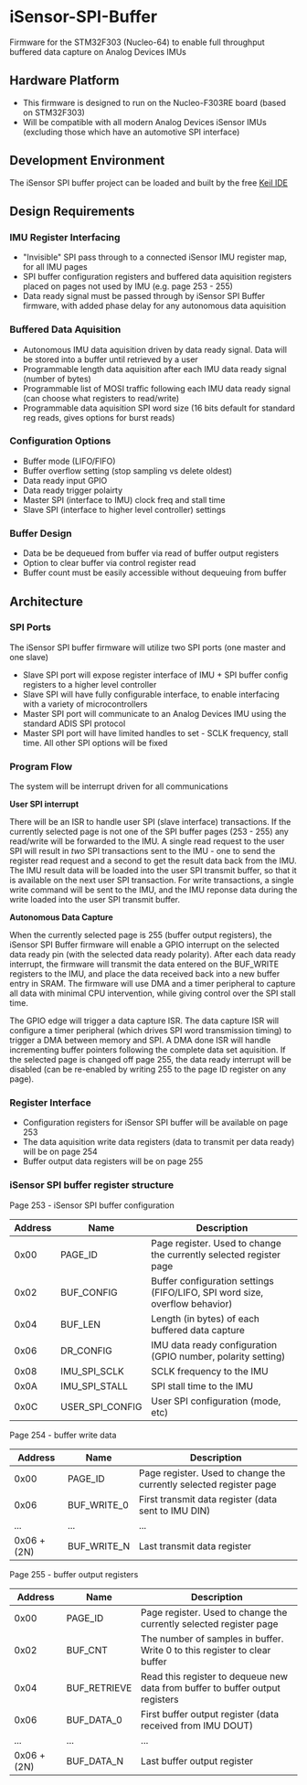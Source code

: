 # iSensor-SPI-Buffer
Firmware for the STM32F303 (Nucleo-64) to enable full throughput buffered data capture on Analog Devices IMUs

## Hardware Platform

* This firmware is designed to run on the Nucleo-F303RE board (based on STM32F303)
* Will be compatible with all modern Analog Devices iSensor IMUs (excluding those which have an automotive SPI interface)

## Development Environment

The iSensor SPI buffer project can be loaded and built by the free [Keil IDE](http://www2.keil.com/mdk5/)

## Design Requirements

### IMU Register Interfacing

* "Invisible" SPI pass through to a connected iSensor IMU register map, for all IMU pages
* SPI buffer configuration registers and buffered data aquisition registers placed on pages not used by IMU (e.g. page 253 - 255)
* Data ready signal must be passed through by iSensor SPI Buffer firmware, with added phase delay for any autonomous data aquisition

### Buffered Data Aquisition

* Autonomous IMU data aquisition driven by data ready signal. Data will be stored into a buffer until retrieved by a user
* Programmable length data aquisition after each IMU data ready signal (number of bytes)
* Programmable list of MOSI traffic following each IMU data ready signal (can choose what registers to read/write)
* Programmable data aquisition SPI word size (16 bits default for standard reg reads, gives options for burst reads)

### Configuration Options

* Buffer mode (LIFO/FIFO)
* Buffer overflow setting (stop sampling vs delete oldest)
* Data ready input GPIO
* Data ready trigger polairty
* Master SPI (interface to IMU) clock freq and stall time
* Slave SPI (interface to higher level controller) settings

### Buffer Design

* Data be be dequeued from buffer via read of buffer output registers
* Option to clear buffer via control register read
* Buffer count must be easily accessible without dequeuing from buffer

## Architecture

### SPI Ports

The iSensor SPI buffer firmware will utilize two SPI ports (one master and one slave)
* Slave SPI port will expose register interface of IMU + SPI buffer config registers to a higher level controller
* Slave SPI will have fully configurable interface, to enable interfacing with a variety of microcontrollers
* Master SPI port will communicate to an Analog Devices IMU using the standard ADIS SPI protocol
* Master SPI port will have limited handles to set - SCLK frequency, stall time. All other SPI options will be fixed

### Program Flow

The system will be interrupt driven for all communications

**User SPI interrupt**

There will be an ISR to handle user SPI (slave interface) transactions. If the currently selected page is not one of the SPI buffer pages (253 - 255) any read/write will be forwarded to the IMU. A single read request to the user SPI will result in *two* SPI transactions sent to the IMU - one to send the register read request and a second to get the result data back from the IMU. The IMU result data will be loaded into the user SPI transmit buffer, so that it is available on the next user SPI transaction.  For write transactions, a single write command will be sent to the IMU, and the IMU reponse data during the write loaded into the user SPI transmit buffer.

**Autonomous Data Capture**

When the currently selected page is 255 (buffer output registers), the iSensor SPI Buffer firmware will enable a GPIO interrupt on the selected data ready pin (with the selected data ready polarity). After each data ready interrupt, the firmware will transmit the data entered on the BUF_WRITE registers to the IMU, and place the data received back into a new buffer entry in SRAM. The firmware will use DMA and a timer peripheral to capture all data with minimal CPU intervention, while giving control over the SPI stall time. 

The GPIO edge will trigger a data capture ISR. The data capture ISR will configure a timer peripheral (which drives SPI word transmission timing) to trigger a DMA between memory and SPI. A DMA done ISR will handle incrementing buffer pointers following the complete data set aquisition. If the selected page is changed off page 255, the data ready interrupt will be disabled (can be re-enabled by writing 255 to the page ID register on any page).

### Register Interface

* Configuration registers for iSensor SPI buffer will be available on page 253
* The data aquisition write data registers (data to transmit per data ready) will be on page 254
* Buffer output data registers will be on page 255

### iSensor SPI buffer register structure

Page 253 - iSensor SPI buffer configuration

| Address | Name | Description |
| --- | --- | --- |
| 0x00 | PAGE_ID | Page register. Used to change the currently selected register page |
| 0x02 | BUF_CONFIG | Buffer configuration settings (FIFO/LIFO, SPI word size, overflow behavior) |
| 0x04 | BUF_LEN | Length (in bytes) of each buffered data capture |
| 0x06 | DR_CONFIG | IMU data ready configuration (GPIO number, polarity setting) |
| 0x08 | IMU_SPI_SCLK | SCLK frequency to the IMU |
| 0x0A | IMU_SPI_STALL | SPI stall time to the IMU |
| 0x0C | USER_SPI_CONFIG | User SPI configuration (mode, etc) |

Page 254 - buffer write data

| Address | Name | Description |
| --- | --- | --- |
| 0x00 | PAGE_ID | Page register. Used to change the currently selected register page |
| 0x06 | BUF_WRITE_0 | First transmit data register (data sent to IMU DIN) |
| ... | ... | ... |
| 0x06 + (2N) | BUF_WRITE_N | Last transmit data register |

Page 255 - buffer output registers

| Address | Name | Description |
| --- | --- | --- |
| 0x00 | PAGE_ID | Page register. Used to change the currently selected register page |
| 0x02 | BUF_CNT | The number of samples in buffer. Write 0 to this register to clear buffer |
| 0x04 | BUF_RETRIEVE | Read this register to dequeue new data from buffer to buffer output registers |
| 0x06 | BUF_DATA_0 | First buffer output register (data received from IMU DOUT) |
| ... | ... | ... |
| 0x06 + (2N) | BUF_DATA_N | Last buffer output register |
